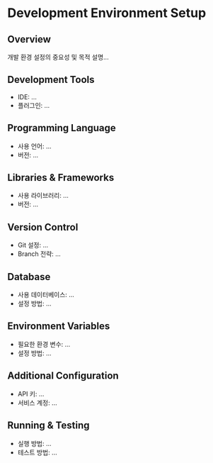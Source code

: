 # Development Environment Setup
						
## Overview
개발 환경 설정의 중요성 및 목적 설명...
						
## Development Tools
- IDE: ...
- 플러그인: ...
						
## Programming Language
- 사용 언어: ...
- 버전: ...
						
## Libraries & Frameworks
- 사용 라이브러리: ...
- 버전: ...
						
## Version Control
- Git 설정: ...
- Branch 전략: ...
						
## Database
- 사용 데이터베이스: ...
- 설정 방법: ...
						
## Environment Variables
- 필요한 환경 변수: ...
- 설정 방법: ...
						
## Additional Configuration
- API 키: ...
- 서비스 계정: ...
						
## Running & Testing
- 실행 방법: ...
- 테스트 방법: ...
